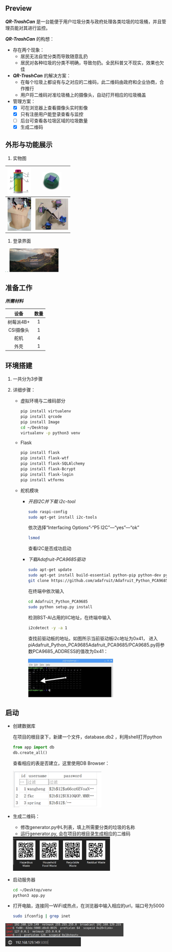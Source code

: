 ## Preview

***QR-TrashCan***  是一台能便于用户垃圾分类与政府处理各类垃圾的垃圾桶，并且管理员能对其进行监控。

***QR-TrashCan***  的构想：

- 存在两个现象：
    - 居民无法自觉分类而导致随意乱扔
    - 居民对各种垃圾的分类不明确，导致勿扔。全民科普又不现实，效果也欠佳
- ***QR-TrashCan*** 的解决方案：
    - 在每个垃圾上都设有与之对应的二维码，此二维码由政府和企业协商，合作推行
    - 用户将二维码对准垃圾桶上的摄像头，自动打开相应的垃圾桶盖
- 管理方案：
    - [x] 可在浏览器上查看摄像头实时影像
    - [x] 只有注册用户能登录查看与监控
    - [ ] 后台可查看各垃圾区域的垃圾数量
    - [x] 生成二维码

## 外形与功能展示

1. 实物图

| <img src="/img/img_8.jpg" style="zoom:10%;" /> | <img src="/img/img_9.jpg" style="zoom:10%;" /> |
| :----------------------------------------------------------: | :------------------------------------: |
| <img src="/img/img_1.jpg" style="zoom:10%;" /> | <img src="/img/img_5.jpg" style="zoom:10%;" /> |



1. 登录界面

<img src="/img/img_2.png" style="zoom:15%;" />

<img src="/img/img_3.png" style="zoom:15%;" />

<img src="/img/img_4.png" style="zoom:15%;" />


## 准备工作
***所需材料***
<center>

|   设备           |     数量   |
| :-------------: | :--------: |
| 树莓派4B+        |      1     |
| CSI摄像头        |      1     |
|   舵机           |      4     |
|   外壳           |      1     |
	
</center>	

## 环境搭建
1. 一共分为3步骤

2. 详细步骤：
    - 虚拟环境与二维码部分

        ```bash
        pip install virtualenv 
        pip install qrcode
        pip install Image
        cd ~/Desktop
        virtualenv -p python3 venv
        ```

    - Flask
    
        ```bash
        pip install flask
        pip install flask-wtf
        pip install flask-SQLAlchemy
        pip install flask-Bcrypt
        pip install flask-login
        pip install wtforms
        ```

    - 舵机模块

        - *开启I2C并下载 i2c-tool*
    
            ```bash
            sudo raspi-config
            sudo apt-get install i2c-tools
            ```
        
            依次选择“Interfacing Options”-“P5 I2C”—“yes”—“ok”
        
            ```bash
            lsmod
            ```
        
            查看I2C是否成功启动
	    
        - *下载Adafruit-PCA9685驱动*
    	
            ```bash
            sudo apt-get update
            sudo apt-get install build-essential python-pip python-dev python-smbus git
            git clone https://github.com/adafruit/Adafruit_Python_PCA9685.git
            ```
        
            在终端中依次输入
        
            ```bash
            cd Adafruit_Python_PCA9685
            sudo python setup.py install
            ```
        
            检测BST-AI占用的IIC地址，在终端中输入
        
            ```bash
            i2cdetect -y -a 1
            ```
        
            查找前驱动板的地址。如图所示当前驱动板i2c地址为0x41， 进入piAdafruit_Python_PCA9685Adafruit_PCA9685/PCA9685.py将参数PCA9685_ADDRESS的值改为0x41：
            
            <img src="/img/img_11.jpg" style="zoom: 50%;" />
## 启动

- 创建数据库

    在项目的根目录下，新建一个文件，database.db2 ，利用shell打开python

    ```python
    from app import db
    db.create_all()
    ```

    查看相应的表是否建立，这里使用DB Browser：

    <img src="/img/img_6.png" style="zoom:50%;" />

- 生成二维码：

    - 修改generator.py中L列表，填上所需要分类的垃圾的名称
    - 运行generator.py, 会在项目的根目录生成相应的二维码

    <img src="/img/img_12.png" style="zoom:33%;" />

    

- 启动服务器

    ```bash
    cd ~/Desktop/venv
    python3 app.py
    ```

- 打开电脑，连接同一WiFi或热点，在浏览器中输入相应的url，端口号为5000

    ```bash
    sudo ifconfig | grep inet
    ```

<img src="/img/img_7.png" style="zoom:38%;" />

<img src="/img/img_8.png" style="zoom:38%;" />

